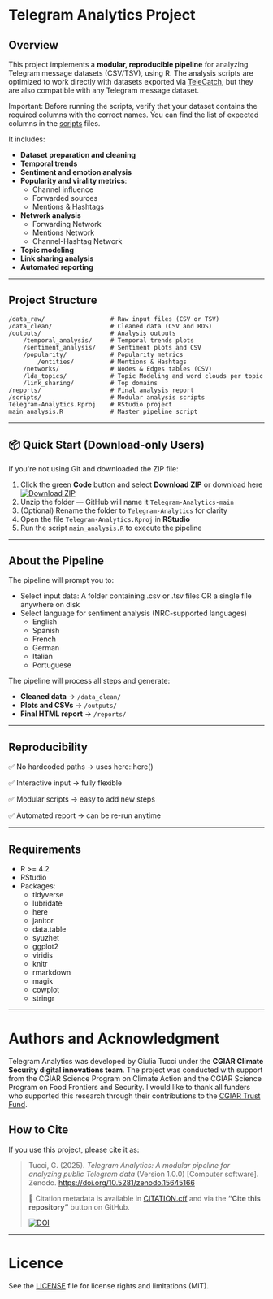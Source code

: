 # Telegram Analytics Project

## Overview

This project implements a **modular, reproducible pipeline** for analyzing Telegram message datasets (CSV/TSV), using R. The analysis scripts are optimized to work directly with datasets exported via [TeleCatch](https://github.com/labaffa/telecatch), but they are also compatible with any Telegram message dataset.

Important: Before running the scripts, verify that your dataset contains the required columns with the correct names. You can find the list of expected columns in the [scripts](https://github.com/gtucci/Telegram-Analytics/tree/main/scripts) files.

It includes:

-   **Dataset preparation and cleaning**
-   **Temporal trends**
-   **Sentiment and emotion analysis**
-   **Popularity and virality metrics**:
    -   Channel influence
    -   Forwarded sources
    -   Mentions & Hashtags
-   **Network analysis**
    -   Forwarding Network
    -   Mentions Network
    -   Channel-Hashtag Network
-   **Topic modeling** 
-   **Link sharing analysis** 
-   **Automated reporting** 

------------------------------------------------------------------------

## Project Structure

``` text
/data_raw/                  # Raw input files (CSV or TSV)
/data_clean/                # Cleaned data (CSV and RDS)
/outputs/                   # Analysis outputs
    /temporal_analysis/     # Temporal trends plots
    /sentiment_analysis/    # Sentiment plots and CSV
    /popularity/            # Popularity metrics
        /entities/          # Mentions & Hashtags
    /networks/              # Nodes & Edges tables (CSV)
    /lda_topics/            # Topic Modeling and word clouds per topic
    /link_sharing/          # Top domains
/reports/                   # Final analysis report
/scripts/                   # Modular analysis scripts
Telegram-Analytics.Rproj    # RStudio project
main_analysis.R             # Master pipeline script
```

------------------------------------------------------------------------


## 📦 Quick Start (Download-only Users)

If you're not using Git and downloaded the ZIP file:

1. Click the green **Code** button and select **Download ZIP** or download here  [![Download ZIP](https://img.shields.io/badge/Download-ZIP-blue)](https://github.com/gtucci/Telegram-Analytics/archive/refs/heads/main.zip)
2. Unzip the folder — GitHub will name it `Telegram-Analytics-main`
3. (Optional) Rename the folder to `Telegram-Analytics` for clarity
4. Open the file `Telegram-Analytics.Rproj` in **RStudio**
5. Run the script `main_analysis.R` to execute the pipeline

------------------------------------------------------------------------

   ## About the Pipeline

 The pipeline will prompt you to:

-   Select input data: A folder containing .csv or .tsv files OR a single file anywhere on disk
-   Select language for sentiment analysis (NRC-supported languages)
    -   English
    -   Spanish
    -   French
    -   German
    -   Italian
    -   Portuguese

The pipeline will process all steps and generate:

-   **Cleaned data** → `/data_clean/`
-   **Plots and CSVs** → `/outputs/`
-   **Final HTML report** → `/reports/`

------------------------------------------------------------------------

## Reproducibility

✅ No hardcoded paths → uses here::here()

✅ Interactive input → fully flexible

✅ Modular scripts → easy to add new steps

✅ Automated report → can be re-run anytime

------------------------------------------------------------------------

## Requirements

-   R \>= 4.2
-   RStudio
-   Packages:
    -   tidyverse
    -   lubridate
    -   here
    -   janitor
    -   data.table
    -   syuzhet
    -   ggplot2
    -   viridis
    -   knitr
    -   rmarkdown
    -   magik
    -   cowplot
    -   stringr

------------------------------------------------------------------------



# Authors and Acknowledgment

Telegram Analytics was developed by Giulia Tucci under the **CGIAR Climate Security digital innovations team**. The project was conducted with support from the CGIAR Science Program on Climate Action and the CGIAR Science Program on Food Frontiers and Security. I would like to thank all funders who supported this research through their contributions to the [CGIAR Trust Fund](https://www.cgiar.org/funders/).

## How to Cite
If you use this project, please cite it as:

> Tucci, G. (2025). *Telegram Analytics: A modular pipeline for analyzing public Telegram data* (Version 1.0.0) [Computer software]. Zenodo. https://doi.org/10.5281/zenodo.15645166
> 
> 📌 Citation metadata is available in [CITATION.cff](./CITATION.cff) and via the **“Cite this repository”** button on GitHub.
> 
>  [![DOI](https://zenodo.org/badge/DOI/10.5281/zenodo.15645166.svg)](https://doi.org/10.5281/zenodo.15645166)

------------------------------------------------------------------------

# Licence

See the [LICENSE](https://github.com/gtucci/Telegram-Analytics/blob/main/LICENSE) file for license rights and limitations (MIT).






